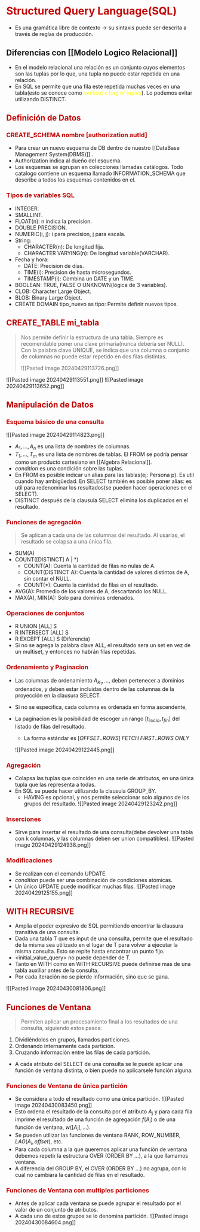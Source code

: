 # <span style="color:#c00000">Structured Query Language(SQL)</span>
- Es una gramática libre de contexto -> su sintaxis puede ser descrita a través de reglas de producción.

## Diferencias con [[Modelo Logico Relacional]]
- En el modelo relacional una relación es un conjunto cuyos elementos son las tuplas por lo que, una tupla no puede estar repetida en una relación.
- En SQL se permite que una fila este repetida muchas veces en una tabla(esto se conoce como <span style="color:#ffff00">multiset o bag of tuples</span>). Lo podemos evitar utilizando DISTINCT.

## <span style="color:#c00000">Definición de Datos</span> 

### <span style="color:#c00000">CREATE_SCHEMA nombre [authorization autId]</span>
- Para crear un nuevo esquema de DB dentro de nuestro [[DataBase Management System(DBMS)]] .
- Authorization indica al dueño del esquema.
- Los esquemas se agrupan en colecciones llamadas catálogos. Todo catalogo contiene un esquema llamado INFORMATION_SCHEMA que describe a todos los esquemas contenidos en el.

### <span style="color:#c00000">Tipos de variables SQL</span>
- INTEGER.
- SMALLINT.
- FLOAT(n): n indica la precision.
- DOUBLE PRECISION.
- NUMERIC(i, j): i para precision, j para escala.
- String:
	- CHARACTER(n): De longitud fija.
	- CHARACTER VARYING(n): De longitud variable(VARCHAR).
- Fecha y hora:
	- DATE: Precision de días.
	- TIME(i): Precision de hasta microsegundos.
	- TIMESTAMP(i): Combina un DATE y un TIME.
- BOOLEAN: TRUE, FALSE O UNKNOWN(lógica de 3 variables).
- CLOB: Character Large Object.
- BLOB: Binary Large Object.
- CREATE DOMAIN tipo_nuevo as tipo: Permite definir nuevos tipos. 

## <span style="color:#c00000">CREATE_TABLE mi_tabla</span>
> Nos permite definir la estructura de una tabla.
> Siempre es recomendable poner una clave primaria(nunca debería ser NULL).
> Con la palabra clave UNIQUE, se indica que una columna o conjunto de columnas no puede estar repetido en dos filas distintas.
> 
> ![[Pasted image 20240429113726.png]]

![[Pasted image 20240429113551.png]]
![[Pasted image 20240429113652.png]]


## <span style="color:#c00000">Manipulación de Datos</span> 

### <span style="color:#c00000">Esquema básico de una consulta</span>
![[Pasted image 20240429114823.png]]

- $A_1, ..., A_n$ es una lista de nombres de columnas. 
- $T_1, ..., T_m$ es una lista de nombres de tablas. El FROM se podría pensar como un producto cartesiano en [[Algebra Relacional]].
- $condition$ es una condición sobre las tuplas.
- En FROM es posible indicar un alias para las tablas(ej: Persona p). Es util cuando hay ambigüedad. En SELECT también es posible poner alias: es util para redenominar los resultados(se pueden hacer operaciones en el SELECT).
- DISTINCT después de la clausula SELECT elimina los duplicados en el resultado.

### <span style="color:#c00000">Funciones de agregación</span>
> Se aplican a cada una de las columnas del resultado. Al usarlas, el resultado se colapsa a una única fila.
- SUM(A)
- COUNT([DISTINCT] A | $*$)
	- COUNT(A): Cuenta la cantidad de filas no nulas de A.
	- COUNT(DISTINCT A): Cuenta la cantidad de valores distintos de A, sin contar el NULL.
	- COUNT($*$): Cuenta la cantidad de filas en el resultado.
- AVG(A): Promedio de los valores de A, descartando los NULL.
- MAX(A), MIN(A): Solo para dominios ordenados.

### <span style="color:#c00000">Operaciones de conjuntos</span> 
- R UNION [ALL] S
- R INTERSECT [ALL] S
- R EXCEPT [ALL] S (Diferencia)
- Si no se agrega la palabra clave ALL, el resultado sera un set en vez de un multiset, y entonces no habrán filas repetidas.

### <span style="color:#c00000">Ordenamiento y Paginacion</span> 
- Las columnas de ordenamiento $A_{K_1}, ...,$ deben pertenecer a dominios ordenados, y deben estar incluidas dentro de las columnas de la proyección en la clausura SELECT.
- Si no se especifica, cada columna es ordenada en forma ascendente,
- La paginacion es la posibilidad de escoger un rango $[t_{inicio}, t_{fin}]$ del listado de filas del resultado.
	- La forma estándar es $[OFFSET..ROWS] \; FETCH \; FIRST..ROWS \; ONLY$ 
	
	![[Pasted image 20240429122445.png]]

### <span style="color:#c00000">Agregación</span>
- Colapsa las tuplas que coinciden en una serie de atributos, en una única tupla que las representa a todas.
- En SQL se puede hacer utilizando la clausula GROUP_BY. 
	- HAVING es opcional, y nos permite seleccionar solo algunos de los grupos del resultado.
	![[Pasted image 20240429123242.png]]


### <span style="color:#c00000">Inserciones</span> 
- Sirve para insertar el resultado de una consulta(debe devolver una tabla con k columnas, y las columnas deben ser union compatibles).
	![[Pasted image 20240429124938.png]]

### <span style="color:#c00000">Modificaciones</span> 
- Se realizan con el comando UPDATE.
- $condition$ puede ser una combinación de condiciones atómicas.
- Un único UPDATE puede modificar muchas filas.
	![[Pasted image 20240429125155.png]]

## <span style="color:#c00000">WITH RECURSIVE</span> 
- Amplia el poder expresivo de SQL permitiendo encontrar la clausura transitiva de una consulta.
- Dada una tabla T que es input de una consulta, permite que el resultado de la misma sea utilizado en el lugar de T para volver a ejecutar la misma consulta. Esto se repite hasta encontrar un punto fijo.
- <initial_value_query> no puede depender de T.
- Tanto en WITH como en WITH RECURSIVE puede definirse mas de una tabla auxiliar antes de la consulta.
- Por cada iteración no se pierde información, sino que se gana.

![[Pasted image 20240430081806.png]]

## <span style="color:#c00000">Funciones de Ventana</span> 
> Permiten aplicar un procesamiento final a los resultados de una consulta, siguiendo estos pasos:
1.  Dividiéndolos en grupos, llamados particiones.
2. Ordenando internamente cada partición.
3. Cruzando información entre las filas de cada partición.

- A cada atributo del SELECT de una consulta se le puede aplicar una función de ventana distinta, o bien puede no aplicarsele función alguna.

### <span style="color:#c00000">Funciones de Ventana de única partición</span> 
- Se considera a todo el resultado como una única partición.
	![[Pasted image 20240430083450.png]]
- Esto ordena el resultado de la consulta por el atributo $A_j$ y para cada fila imprime el resultado de una función de agregación $f(A_i)$ o de una función de ventana, $w([A_i], ...)$.
- Se pueden utilizar las funciones de ventana RANK, ROW_NUMBER, $LAG(A_i, offset)$, etc.
- Para cada columna a la que queremos aplicar una función de ventana debemos repetir la estructura OVER (ORDER BY ...), a la que llamamos ventana.
- A diferencia del GROUP BY, el OVER (ORDER BY ...) no agrupa, con lo cual no cambiara la cantidad de filas en el resultado.

### <span style="color:#c00000">Funciones de Ventana con multiples particiones</span>
- Antes de aplicar cada ventana se puede agrupar el resultado por el valor de un conjunto de atributos.
- A cada uno de estos grupos se lo denomina partición.
	![[Pasted image 20240430084604.png]]